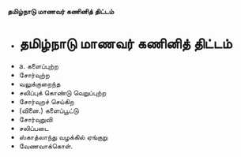 **தமிழ்நாடு மாணவர் கணினித் திட்டம்**
- # தமிழ்நாடு மாணவர் கணினித் திட்டம்
- a. களைப்புற்ற
- சோர்வுற்ற
- வலுக்குறைந்த
- சலிப்புக் கொண்டு வெறுப்புற்ற
- சோர்வுறச் செய்கிற
- (வினை.)  களைப்பூட்டு
- சோர்வுறுவி
- சலிப்படை
-  ஸ்காத்லாந்து வழக்கில் ஏங்குறு
- வேணவாக்கொள்.

